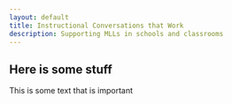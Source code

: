 ```yaml
---
layout: default
title: Instructional Conversations that Work
description: Supporting MLLs in schools and classrooms
---
```


## Here is some stuff

This is some text that is important
